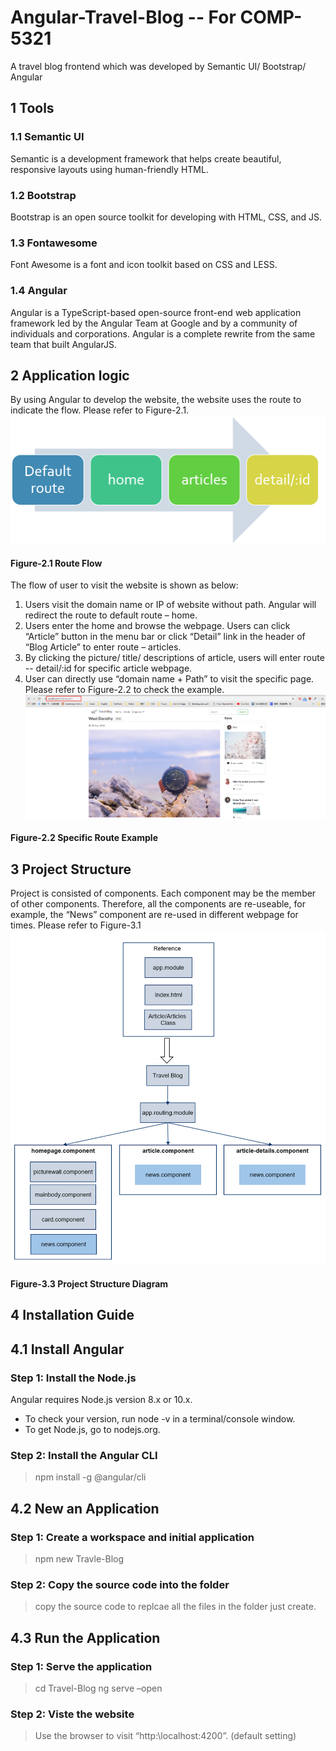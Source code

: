 # Angular-Travel-Blog -- For COMP-5321
A travel blog frontend which was developed by Semantic UI/ Bootstrap/ Angular
## 1 Tools
### 1.1 Semantic UI
Semantic is a development framework that helps create beautiful, responsive layouts using human-friendly HTML.
### 1.2 Bootstrap
Bootstrap is an open source toolkit for developing with HTML, CSS, and JS.
### 1.3 Fontawesome
Font Awesome is a font and icon toolkit based on CSS and LESS.
### 1.4 Angular
Angular is a TypeScript-based open-source front-end web application framework led by the Angular Team at Google and by a community of individuals and corporations. Angular is a complete rewrite from the same team that built AngularJS.


## 2 Application logic
By using Angular to develop the website, the website uses the route to indicate the flow. Please refer to Figure-2.1.
![Figure-2.1 Route Flow](https://github.com/KarlSoHelloworld/Angular-Travel-Blog/blob/master/READMD%20PICTURES/figure2.1.png)
#### Figure-2.1 Route Flow
The flow of user to visit the website is shown as below:
1.	Users visit the domain name or IP of website without path. Angular will redirect the route to default route – home.
2.	Users enter the home and browse the webpage. Users can click “Article” button in the menu bar or click “Detail” link in the header of “Blog Article” to enter route – articles.
3.	By clicking the picture/ title/ descriptions of article, users will enter route -- detail/:id for specific article webpage.
4.	User can directly use “domain name + Path” to visit the specific page. Please refer to Figure-2.2 to check the example.
![Figure-2.2 Specific Route Example](https://github.com/KarlSoHelloworld/Angular-Travel-Blog/blob/master/READMD%20PICTURES/figure2.2.png)
#### Figure-2.2 Specific Route Example
## 3 Project Structure
Project is consisted of components. Each component may be the member of other components. Therefore, all the components are re-useable, for example, the “News” component are re-used in different webpage for times. Please refer to Figure-3.1
![Figure-3.3 Project Structure Diagram](https://github.com/KarlSoHelloworld/Angular-Travel-Blog/blob/master/READMD%20PICTURES/figure3.1.png)
#### Figure-3.3 Project Structure Diagram

## 4 Installation Guide
## 4.1	Install Angular
### Step 1: Install the Node.js
Angular requires Node.js version 8.x or 10.x.
* To check your version, run node -v in a terminal/console window.
* To get Node.js, go to nodejs.org.
### Step 2: Install the Angular CLI
>npm install -g @angular/cli

## 4.2 New an Application
### Step 1: Create a workspace and initial application
> npm new Travle-Blog
### Step 2: Copy the source code into the folder
> copy the source code to replcae all the files in the folder just create.

## 4.3	Run the Application
### Step 1: Serve the application
> cd Travel-Blog
> ng serve –open
### Step 2: Viste the website
> Use the browser to visit “http:\\localhost:4200”. (default setting)
